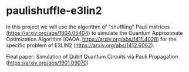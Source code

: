 # paulishuffle-e3lin2
In this project we will use the algorithm of "shuffling" Pauli matrices (https://arxiv.org/abs/1804.05404) to simulate the Quantum Approximate Optimization Algorithm (QAOA: https://arxiv.org/abs/1411.4028) for the specific problem of E3LIN2 (https://arxiv.org/abs/1412.6062).

Final paper: Simulation of Qubit Quantum Circuits via Pauli Propagation (https://arxiv.org/abs/1901.09070)

